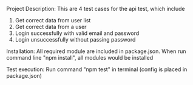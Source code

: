 
Project Description: This are 4 test cases for the api test, which include
1. Get correct data from user list
2. Get correct data from a user
3. Login successfully with valid email and password
4. Login unsuccessfully without passing password

Installation: All required module are included in package.json. When run command line "npm install", all modules would be installed

Test execution: Run command "npm test" in terminal (config is placed in package.json)
